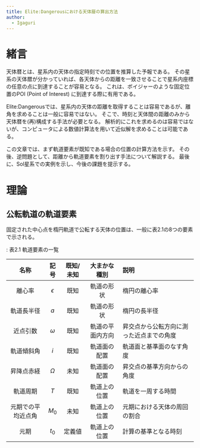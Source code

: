 ```yaml
---
title: Elite:Dangerousにおける天体暦の算出方法
author:
  - Igaguri
---
```


# 緒言

天体暦とは、星系内の天体の指定時刻での位置を推算した予報である。
その星系の天体暦が分かっていれば、各天体からの距離を一致させることで星系内座標の任意の点に到達することが容易となる。
これは、ボイジャーのような固定位置のPOI (Point of Interest) に到達する際に有用である。

Elite:Dangerousでは、星系内の天体の距離を取得することは容易であるが、離角を求めることは一般に容易ではない。
そこで、時刻と天体間の距離のみから天体暦を(再)構成する手法が必要となる。
解析的にこれを求めるのは容易ではないが、コンピュータによる数値計算法を用いて近似解を求めることは可能である。

この文章では、まず軌道要素が既知である場合の位置の計算方法を示す。
その後、逆問題として、距離から軌道要素を割り出す手法について解説する。
最後に、Sol星系での実例を示し、今後の課題を提示する。


# 理論

## 公転軌道の軌道要素

固定された中心点を楕円軌道で公転する天体の位置は、一般に表2.1の8つの要素で示される。

: 表2.1 軌道要素の一覧

| 名称 | 記号 | 既知/未知 | 大まかな種別 | 説明 |
|:----:|:----:|:---------:|:------------:|:-----|
| 離心率 | $\epsilon$ | 既知 | 軌道の形状 | 楕円の離心率 |
| 軌道長半径 | $a$ | 既知 | 軌道の形状 | 楕円の長半径 |
| 近点引数 | $\omega$ | 既知 | 軌道の平面内方向 | 昇交点から公転方向に測った近点までの角度 |
| 軌道傾斜角 | $i$ | 既知 | 軌道面の配置 | 軌道面と基準面のなす角度 |
| 昇降点赤経 | $\Omega$ | 未知 | 軌道面の配置 | 昇交点の基準方向からの角度 |
| 軌道周期 | $T$ | 既知 | 軌道上の位置 | 軌道を一周する時間 |
| 元期での平均近点角 | $M_0$ | 未知 | 軌道上の位置 | 元期における天体の周回の割合 |
| 元期 | $t_0$ | 定義値 | 軌道上の位置 | 計算の基準となる時刻 |
